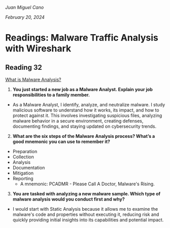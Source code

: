 *Juan Miguel Cano*

*February 20, 2024*

# Readings: Malware Traffic Analysis with Wireshark

## Reading 32
[What is Malware Analysis?](https://www.toolbox.com/security/data-security/articles/what-is-malware-analysis-definition-types-stages-best-practices/)

1. **You just started a new job as a Malware Analyst. Explain your job responsibilities to a family member.**
- As a Malware Analyst, I identify, analyze, and neutralize malware. I study malicious software to understand how it works, its impact, and how to protect against it. This involves investigating suspicious files, analyzing malware behavior in a secure environment, creating defenses, documenting findings, and staying updated on cybersecurity trends.
2. **What are the six steps of the Malware Analysis process? What’s a good mnemonic you can use to remember it?**
- Preparation
- Collection
- Analysis
- Documentation
- Mitigation
- Reporting
    -   A mnemonic: PCADMR - Please Call A Doctor, Malware's Rising.
3. **You are tasked with analyzing a new malware sample. Which type of malware analysis would you conduct first and why?**
- I would start with Static Analysis because it allows me to examine the malware's code and properties without executing it, reducing risk and quickly providing initial insights into its capabilities and potential impact.